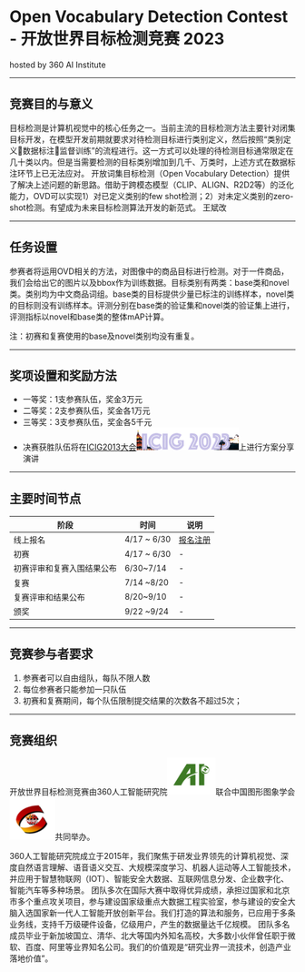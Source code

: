 
# Open Vocabulary Detection Contest - 开放世界目标检测竞赛 2023
hosted by 360 AI Institute

---
## 竞赛目的与意义

目标检测是计算机视觉中的核心任务之一。当前主流的目标检测方法主要针对闭集目标开发，在模型开发前期就要求对待检测目标进行类别定义，然后按照“类别定义数据标注监督训练”的流程进行。这一方式可以处理的待检测目标通常限定在几十类以内。但是当需要检测的目标类别增加到几千、万类时，上述方式在数据标注环节上已无法应对。
开放词集目标检测（Open Vocabulary Detection）提供了解决上述问题的新思路。借助于跨模态模型（CLIP、ALIGN、R2D2等）的泛化能力，OVD可以实现1）对已定义类别的few shot检测；2）对未定义类别的zero-shot检测。有望成为未来目标检测算法开发的新范式。
王斌改

<!-- *加入示意图/框图* -->

---
## 任务设置

参赛者将运用OVD相关的方法，对图像中的商品目标进行检测。对于一件商品，我们会给出它的图片以及bbox作为训练数据。目标类别有两类：base类和novel类。类别均为中文商品词组。base类的目标提供少量已标注的训练样本，novel类的目标则没有训练样本。评测分别在base类的验证集和novel类的验证集上进行，评测指标以novel和base类的整体mAP计算。

注：初赛和复赛使用的base及novel类别均没有重复。

<!-- *补充细节* -->

---
## 奖项设置和奖励方法


* 一等奖：1支参赛队伍，奖金3万元
* 二等奖：2支参赛队伍，奖金各1万元
* 三等奖：3支参赛队伍，奖金各5千元     
* 决赛获胜队伍将在[ICIG2013大会](http://icig2023.csig.org.cn/)<img src="icig2013.png" alt= “360ai” width="180" height="40">上进行方案分享演讲


---
## 主要时间节点


|  阶段 |   时间 |   说明  |
|------|---------|-----------|
|  线上报名	| 4/17 ~ 6/30  |   [报名注册](data.md) |
|  初赛	| 4/17 ~ 6/30  |        -     |
|  初赛评审和复赛入围结果公布	| 6/30~7/14  |  -    |
|  复赛	| 7/14 ~8/20   |   -   |
|  复赛评审和结果公布	| 8/20~9/10  |   -    |
|  颁奖	| 9/22 ~9/24  |  -     |


---
## 竞赛参与者要求

1. 参赛者可以自由组队，每队不限人数
2. 每位参赛者只能参加一只队伍
3. 初赛和复赛期间，每个队伍限制提交结果的次数各不超过5次；
<!-- 注册请前往[数据下载页](data.md) -->


---
## 竞赛组织

开放世界目标检测竞赛由360人工智能研究院<img src="360AI.png" alt= “360ai” width="85" height="65">联合中国图形图象学会<img src="csig.png" alt= “csig” width="80" height="75">共同举办。    

360人工智能研究院成立于2015年，我们聚焦于研发业界领先的计算机视觉、深度自然语言理解、语音语义交互、大规模深度学习、机器人运动等人工智能技术，并应用于智慧物联网（IOT）、智能安全大数据、互联网信息分发、企业数字化、智能汽车等多种场景。
团队多次在国际大赛中取得优异成绩，承担过国家和北京市多个重点攻关项目，参与建设国家级重点大数据工程实验室，参与建设的安全大脑入选国家新一代人工智能开放创新平台。我们打造的算法和服务，已应用于多条业务线，支持千万级硬件设备，亿级用户，产生的数据量达千亿规模。
团队多名成员毕业于新加坡国立、清华、北大等国内外知名高校，大多数小伙伴曾任职于微软、百度、阿里等业界知名公司。我们的价值观是“研究业界一流技术，创造产业落地价值”。
